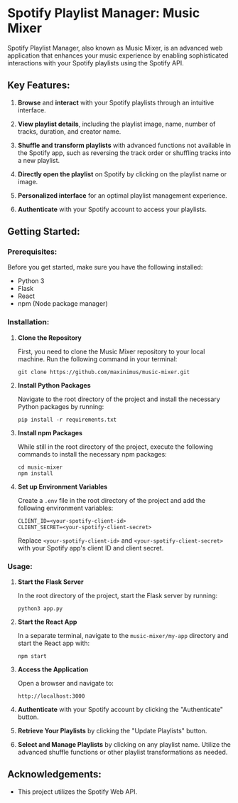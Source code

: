 # Spotify Playlist Manager: Music Mixer

Spotify Playlist Manager, also known as Music Mixer, is an advanced web application that enhances your music experience by enabling sophisticated interactions with your Spotify playlists using the Spotify API. 

## Key Features:

1. **Browse** and **interact** with your Spotify playlists through an intuitive interface.

2. **View playlist details**, including the playlist image, name, number of tracks, duration, and creator name.

3. **Shuffle and transform playlists** with advanced functions not available in the Spotify app, such as reversing the track order or shuffling tracks into a new playlist.

4. **Directly open the playlist** on Spotify by clicking on the playlist name or image.

5. **Personalized interface** for an optimal playlist management experience.

6. **Authenticate** with your Spotify account to access your playlists.

## Getting Started:

### Prerequisites:

Before you get started, make sure you have the following installed:
- Python 3
- Flask
- React
- npm (Node package manager)

### Installation:

1. **Clone the Repository**

    First, you need to clone the Music Mixer repository to your local machine. Run the following command in your terminal:

    ```shell
    git clone https://github.com/maxinimus/music-mixer.git
    ```

2. **Install Python Packages**

    Navigate to the root directory of the project and install the necessary Python packages by running:

    ```shell
    pip install -r requirements.txt
    ```

3. **Install npm Packages**

   While still in the root directory of the project, execute the following commands to install the necessary npm packages:

    ```shell
    cd music-mixer
    npm install
    ```

4. **Set up Environment Variables**

   Create a `.env` file in the root directory of the project and add the following environment variables:

    ```
    CLIENT_ID=<your-spotify-client-id>
    CLIENT_SECRET=<your-spotify-client-secret>
    ```

   Replace `<your-spotify-client-id>` and `<your-spotify-client-secret>` with your Spotify app's client ID and client secret.

### Usage:

1. **Start the Flask Server**

   In the root directory of the project, start the Flask server by running:

   ```shell
   python3 app.py
   ```

2. **Start the React App**

   In a separate terminal, navigate to the `music-mixer/my-app` directory and start the React app with:

   ```shell
   npm start
   ```

3. **Access the Application**

   Open a browser and navigate to:

    ```
    http://localhost:3000
    ```
4. **Authenticate** with your Spotify account by clicking the "Authenticate" button.

5. **Retrieve Your Playlists** by clicking the "Update Playlists" button.

6. **Select and Manage Playlists** by clicking on any playlist name. Utilize the advanced shuffle functions or other playlist transformations as needed.

## Acknowledgements:

- This project utilizes the Spotify Web API.
